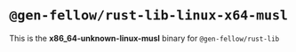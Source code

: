 # `@gen-fellow/rust-lib-linux-x64-musl`

This is the **x86_64-unknown-linux-musl** binary for `@gen-fellow/rust-lib`
